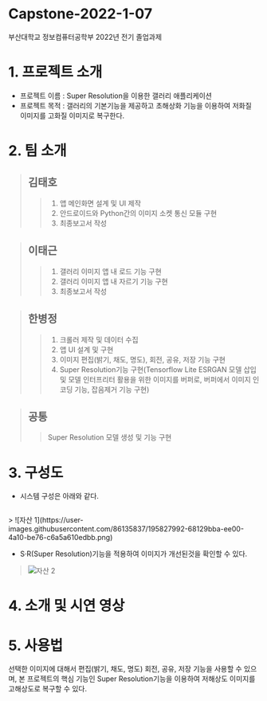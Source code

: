 # Capstone-2022-1-07
부산대학교 정보컴퓨터공학부 2022년 전기 졸업과제



# 1. 프로젝트 소개
* 프로젝트 이름 : Super Resolution을 이용한 갤러리 애플리케이션
* 프로젝트 목적 : 갤러리의 기본기능을 제공하고 초해상화 기능을 이용하여 저화질 이미지를 고화질 이미지로 복구한다.


# 2. 팀 소개
> ## 김태호
>> 1. 앱 메인화면 설계 및 UI 제작
>> 2. 안드로이드와 Python간의 이미지 소켓 통신 모듈 구현
>> 3. 최종보고서 작성


> ## 이태근
>> 1. 갤러리 이미지 앱 내 로드 기능 구현
>> 2. 갤러리 이미지 앱 내 자르기 기능 구현
>> 3. 최종보고서 작성


> ## 한병정
>> 1. 크롤러 제작 및 데이터 수집
>> 2. 앱 UI 설계 및 구현
>> 3. 이미지 편집(밝기, 채도, 명도), 회전, 공유, 저장 기능 구현
>> 4. Super Resolution기능 구현(Tensorflow Lite ESRGAN 모델 삽입 및 모델 인터프리터 활용을 위한 이미지를 버퍼로, 버퍼에서 이미지 인코딩 기능, 잡음제거 기능 구현)

> ## 공통
>> Super Resolution 모델 생성 및 기능 구현


# 3. 구성도
* 시스템 구성은 아래와 같다.

<p align="center">
  <img =src="https://user-images.githubusercontent.com/86135837/195827992-68129bba-ee00-4a10-be76-c6a5a610edbb.png"/>
  </p>
> ![자산 1](https://user-images.githubusercontent.com/86135837/195827992-68129bba-ee00-4a10-be76-c6a5a610edbb.png)

* S·R(Super Resolution)기능을 적용하여 이미지가 개선된것을 확인할 수 있다.


> ![자산 2](https://user-images.githubusercontent.com/86135837/195829284-f5157bd9-694d-468b-a38b-08bd5a61a677.png)

  
# 4. 소개 및 시연 영상


# 5. 사용법
선택한 이미지에 대해서 편집(밝기, 채도, 명도) 회전, 공유, 저장 기능을 사용할 수 있으며, 본 프로젝트의 핵심 기능인 Super Resolution기능을 이용하여 저해상도 이미지를 고해상도로 복구할 수 있다.

